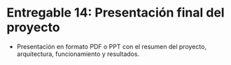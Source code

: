 # Entregable 14: Presentación final del proyecto

- Presentación en formato PDF o PPT con el resumen del proyecto, arquitectura, funcionamiento y resultados.

